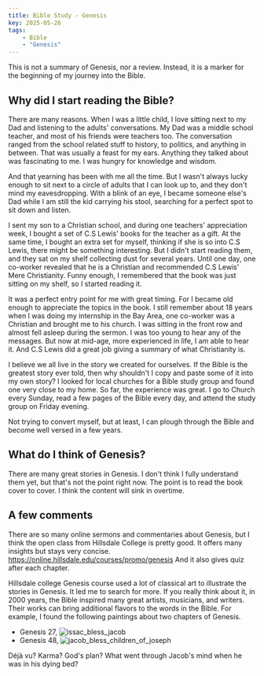 ```yaml
---
title: Bible Study - Genesis
key: 2025-05-26
tags: 
    - Bible
    - "Genesis"
---
```


This is not a summary of Genesis, nor a review. Instead, it is a marker for the beginning of my journey into the Bible.  

## Why did I start reading the Bible?
There are many reasons. When I was a little child, I love sitting next to my Dad and listening to the adults' conversations. My Dad was a middle school teacher, and most of his friends 
were teachers too. The conversation ranged from the school related stuff to history, to politics, and anything in between. That was usually a feast for my ears. 
Anything they talked about was fascinating to me. I was hungry for knowledge and wisdom. 

And that yearning has been with me all the time. But I wasn't always lucky enough to sit next to a circle of adults that I can look up to, and they don't mind my eavesdropping.
With a blink of an eye, I became someone else's Dad while I am still the kid carrying his stool, searching for a perfect spot to sit down and listen.

I sent my son to a Christian school, and during one teachers' appreciation week, I bought a set of C.S Lewis' books for the teacher as a gift. 
At the same time, I bought an extra set for myself, thinking if she is so into C.S Lewis, there might be something interesting. 
But I didn't start reading them, and they sat on my shelf collecting dust for several years. Until one day, one co-worker revealed that he is a Christian and recommended C.S Lewis' Mere Christianity.
Funny enough, I remembered that the book was just sitting on my shelf, so I started reading it. 

It was a perfect entry point for me with great timing. For I became old enough to appreciate the topics in the book. I still remember about 18 years when I was doing my internship in the Bay Area, 
one co-worker was a Christian and brought me to his church. I was sitting in the front row and almost fell asleep during the sermon. I was too young to hear any of the messages. 
But now at mid-age, more experienced in life, I am able to hear it. And C.S Lewis did a great job giving a summary of what Christianity is.     

I believe we all live in the story we created for ourselves. If the Bible is the greatest story ever told, then why shouldn't I copy and paste some of it into my own story?
I looked for local churches for a Bible study group and found one very close to my home. So far, the experience was great. I go to Church every Sunday, 
read a few pages of the Bible every day, and attend the study group on Friday evening. 

Not trying to convert myself, but at least, I can plough through the Bible and become well versed in a few years.

## What do I think of Genesis?

There are many great stories in Genesis. I don't think I fully understand them yet, but that's not the point right now. The point is to read the book cover to cover. 
I think the content will sink in overtime.


## A few comments 
There are so many online sermons and commentaries about Genesis, but I think the open class from Hillsdale College is pretty good. 
It offers many insights but stays very concise. https://online.hillsdale.edu/courses/promo/genesis And it also gives quiz after each chapter. 

Hillsdale college Genesis course used a lot of classical art to illustrate the stories in Genesis. It led me to search for more. If you really think about it, in 2000 years,
the Bible inspired many great artists, musicians, and writers. Their works can bring additional flavors to the words in the Bible. For example, I found the following paintings 
about two chapters of Genesis. 

- Genesis 27, ![issac_bless_jacob](http://www.datadrivenway.com/media/bible/issac_bless_jacob.jpg)
- Genesis 48, ![jacob_bless_children_of_joseph](http://www.datadrivenway.com/media/bible/jacob_bless_children_of_joseph.jpg)

Déjà vu? Karma? God's plan? What went through Jacob's mind when he was in his dying bed?  